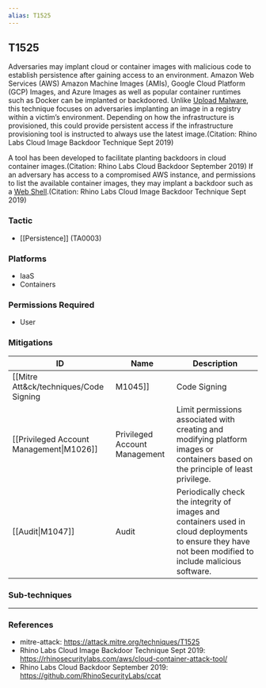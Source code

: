 ```yaml
---
alias: T1525
---
```


## T1525

Adversaries may implant cloud or container images with malicious code to establish persistence after gaining access to an environment. Amazon Web Services (AWS) Amazon Machine Images (AMIs), Google Cloud Platform (GCP) Images, and Azure Images as well as popular container runtimes such as Docker can be implanted or backdoored. Unlike [Upload Malware](https://attack.mitre.org/techniques/T1608/001), this technique focuses on adversaries implanting an image in a registry within a victim’s environment. Depending on how the infrastructure is provisioned, this could provide persistent access if the infrastructure provisioning tool is instructed to always use the latest image.(Citation: Rhino Labs Cloud Image Backdoor Technique Sept 2019)

A tool has been developed to facilitate planting backdoors in cloud container images.(Citation: Rhino Labs Cloud Backdoor September 2019) If an adversary has access to a compromised AWS instance, and permissions to list the available container images, they may implant a backdoor such as a [Web Shell](https://attack.mitre.org/techniques/T1505/003).(Citation: Rhino Labs Cloud Image Backdoor Technique Sept 2019)


### Tactic
- [[Persistence]] (TA0003)

### Platforms
- IaaS
- Containers

### Permissions Required
- User

### Mitigations

| ID | Name | Description |
| --- | --- | --- |
| [[Mitre Att&ck/techniques/Code Signing|M1045]] | Code Signing | Several cloud service providers support content trust models that require container images be signed by trusted sources.(Citation: Content trust in Azure Container Registry)(Citation: Content trust in Docker) |
| [[Privileged Account Management\|M1026]] | Privileged Account Management | Limit permissions associated with creating and modifying platform images or containers based on the principle of least privilege. |
| [[Audit\|M1047]] | Audit | Periodically check the integrity of images and containers used in cloud deployments to ensure they have not been modified to include malicious software. |

### Sub-techniques


---
### References

- mitre-attack: https://attack.mitre.org/techniques/T1525
- Rhino Labs Cloud Image Backdoor Technique Sept 2019: https://rhinosecuritylabs.com/aws/cloud-container-attack-tool/
- Rhino Labs Cloud Backdoor September 2019: https://github.com/RhinoSecurityLabs/ccat

